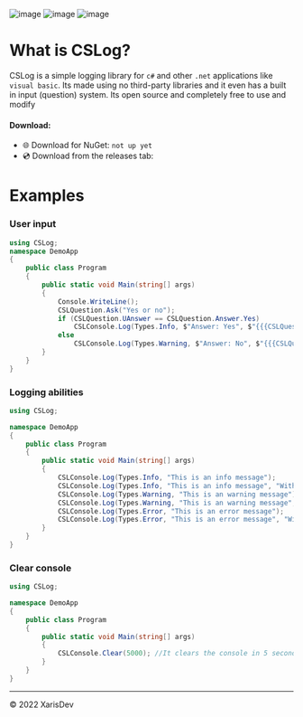 ![image](https://img.shields.io/badge/Version-0.0.0-red)
![image](https://img.shields.io/badge/license-MIT-green)
![image](https://img.shields.io/badge/Lines_of_code-2.9k-black)


# What is CSLog?
CSLog is a simple logging library for `c#` and other `.net` applications like `visual basic`. Its made using no third-party libraries and it even has a built in input (question) system. Its open source and completely free to use and modify



#### Download:
- 🌐 Download for NuGet: `not up yet`
- 💿 Download from the releases tab: 

 

# Examples 

### User input

```cs
using CSLog;
namespace DemoApp
{
    public class Program
    { 
        public static void Main(string[] args)
        {
            Console.WriteLine();
            CSLQuestion.Ask("Yes or no");
            if (CSLQuestion.UAnswer == CSLQuestion.Answer.Yes)
                CSLConsole.Log(Types.Info, $"Answer: Yes", $"{{{CSLQuestion.WAnswer}, {CSLQuestion.UAnswer}}}");
            else
                CSLConsole.Log(Types.Warning, $"Answer: No", $"{{{CSLQuestion.WAnswer}, {CSLQuestion.UAnswer}}}");
        }
    }
}

```

### Logging abilities 

```cs
using CSLog;

namespace DemoApp
{
    public class Program
    { 
        public static void Main(string[] args)
        {
            CSLConsole.Log(Types.Info, "This is an info message");
            CSLConsole.Log(Types.Info, "This is an info message", "With second text");
            CSLConsole.Log(Types.Warning, "This is an warning message");
            CSLConsole.Log(Types.Warning, "This is an warning message", "With second text");
            CSLConsole.Log(Types.Error, "This is an error message");
            CSLConsole.Log(Types.Error, "This is an error message", "With second text");
        }
    }
}

```


### Clear console

```cs
using CSLog;

namespace DemoApp
{
    public class Program
    { 
        public static void Main(string[] args)
        {
            CSLConsole.Clear(5000); //It clears the console in 5 seconds
        }
    }
}

```

---
© 2022 XarisDev
